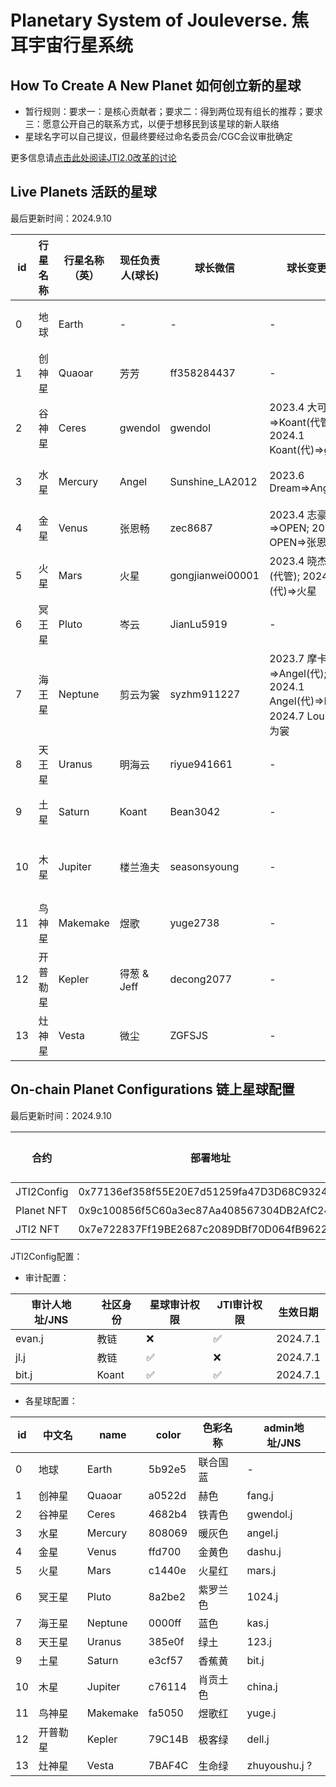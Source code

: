 # Planetary System of Jouleverse. 焦耳宇宙行星系统

## How To Create A New Planet 如何创立新的星球

- 暂行规则：要求一：是核心贡献者；要求二：得到两位现有组长的推荐；要求三：愿意公开自己的联系方式，以便于想移民到该星球的新人联络
- 星球名字可以自己提议，但最终要经过命名委员会/CGC会议审批确定

更多信息请[点击此处阅读JTI2.0改革的讨论](https://github.com/Jouleverse/jti2/issues/1)

## Live Planets 活跃的星球

最后更新时间：2024.9.10

**id** | **行星名称** | **行星名称（英）** | **现任负责人(球长)** | **球长微信** | **球长变更历史** | **主题/详细介绍（链接）** | **创星时间** | **创始人** | **创立背书人** | **备注**
-|-|-|-|-|-|-|-|-|-|-
0 | 地球 | Earth | - | - | - | - | 2022.10.1 | - | - | 母星球
1 | 创神星 | Quaoar | 芳芳 | ff358284437 | - | - | 2022.10.1 | 芳芳 | - | 原1组
2 | 谷神星 | Ceres | gwendol | gwendol | 2023.4 大可=>Koant(代管); 2024.1 Koant(代)=>gwendol | - | 2022.10.1 | 大可 | - | 原2组 
3 | 水星 | Mercury | Angel | Sunshine_LA2012 | 2023.6 Dream=>Angel | - | 2022.10.1 | Dream | - | 原3组 
4 | 金星 | Venus | 张恩畅 | zec8687 | 2023.4 志豪=>OPEN; 2023.6 OPEN=>张恩畅 | - | 2022.10.1 | 志豪 | - | 原4组
5 | 火星 | Mars | 火星 | gongjianwei00001 | 2023.4 晓杰=>岑云(代管); 2024.3 岑云(代)=>火星 | - | 2022.10.1 | 晓杰 | - | 原5组
6 | 冥王星 | Pluto | 岑云 | JianLu5919 | - | - | 2022.10.1 | 岑云 | - | 原6组 
7 | 海王星 | Neptune | 剪云为裳 | syzhm911227 | 2023.7 摩卡与茶=>Angel(代); 2024.1 Angel(代)=>Louis; 2024.7 Louis=>剪云为裳 | - | 2022.10.1 | 摩卡与茶 | - | 原7组 
8 | 天王星 | Uranus | 明海云 | riyue941661 | - | [天王星健身星球](Uranus.md) | 2022.10.1 | 明海云 | - | 原8组
9 | 土星 | Saturn | Koant | Bean3042 | - | [Saturn读书俱乐部](Saturn.md) | 2022.10.1 | Koant | - | 原9组
10 | 木星 | Jupiter | 楼兰渔夫 | seasonsyoung | - | [木星生态项目开发基地](Jupiter.md) | 2022.10.1 | 楼兰渔夫 | - | 原10组 
11 | 鸟神星 | Makemake | 煜歌 | yuge2738 | - | [鸟神星交易学社](Makemake.md) | 2024.6.25 | 煜歌 | 楼兰渔夫, Koant | - 
12 | 开普勒星 | Kepler | 得葱 & Jeff | decong2077 | - | [Kepler编程星球](https://github.com/kepler-planet) | 2024.9.1 | 得葱 & Jeff | Koant, 楼兰渔夫 | - 
13 | 灶神星 | Vesta | 微尘 | ZGFSJS | - | 祝由术社区 | 2024.9.10 | 微尘 | 楼兰渔夫, Koant | - 

## On-chain Planet Configurations 链上星球配置

最后更新时间：2024.9.10

 **合约** | **部署地址** | **管理员地址/JNS**
-|-|-
 JTI2Config | 0x77136ef358f55E20E7d51259fa47D3D68C9324db | jl.j (暂)
 Planet NFT | 0x9c100856f5C60a3ec87Aa408567304DB2AfC241F  | jl.j (暂)
 JTI2 NFT | 0x7e722837Ff19BE2687c2089DBf70D064fB9622AE | jl.j (暂)
 
JTI2Config配置：
* 审计配置：

 **审计人地址/JNS** | **社区身份** | **星球审计权限** | **JTI审计权限** | **生效日期**
-|-|-|-|-
evan.j | 教链 | ❌ | ✅ | 2024.7.1
jl.j | 教链 | ✅ | ❌ | 2024.7.1
bit.j | Koant | ✅ | ✅ | 2024.7.1

* 各星球配置：

 **id** | **中文名** | **name** | **color** | **色彩名称** | **admin地址/JNS**
-|-|-|-|-|-
 0 | 地球 | Earth | 5b92e5 | 联合国蓝 | -
 1 | 创神星 | Quaoar | a0522d | 赫色 | fang.j
 2 | 谷神星 | Ceres | 4682b4 | 铁青色 | gwendol.j 
 3 | 水星 | Mercury | 808069 | 暖灰色 | angel.j 
 4 | 金星 | Venus | ffd700 | 金黄色 | dashu.j
 5 | 火星 | Mars | c1440e | 火星红 | mars.j 
 6 | 冥王星 | Pluto | 8a2be2 | 紫罗兰色 | 1024.j
 7 | 海王星 | Neptune | 0000ff | 蓝色 | kas.j
 8 | 天王星 | Uranus | 385e0f | 绿土 | 123.j
 9 | 土星 | Saturn | e3cf57 | 香蕉黄 | bit.j 
 10 | 木星 | Jupiter | c76114 | 肖贡土色 | china.j 
 11 | 鸟神星 | Makemake | fa5050 | 煜歌红 | yuge.j
 12 | 开普勒星 | Kepler | 79C14B | 极客绿 | dell.j
 13 | 灶神星 | Vesta | 7BAF4C | 生命绿 | zhuyoushu.j ?

